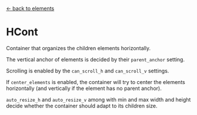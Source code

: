 [<- back to elements](../elements.md)

# HCont

Container that organizes the children elements horizontally.

The vertical anchor of elements is decided by their `parent_anchor` setting.

Scrolling is enabled by the `can_scroll_h` and `can_scroll_v` settings.

If `center_elements` is enabled, the container will try to center the elements horizontally (and vertically if the element has no parent anchor).

`auto_resize_h` and `auto_resize_v` among with min and max width and height decide whether the container should adapt to its children size.